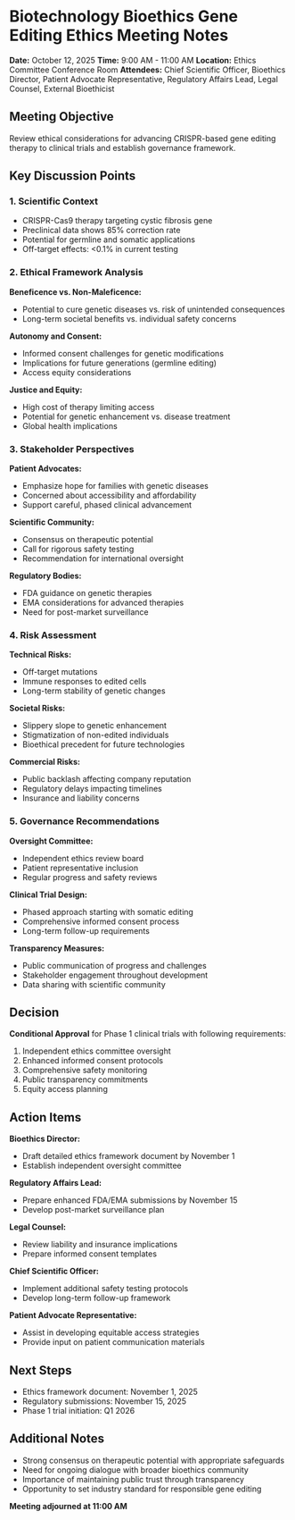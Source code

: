 # Biotechnology Bioethics Gene Editing Ethics Meeting Notes

**Date:** October 12, 2025
**Time:** 9:00 AM - 11:00 AM
**Location:** Ethics Committee Conference Room
**Attendees:** Chief Scientific Officer, Bioethics Director, Patient Advocate Representative, Regulatory Affairs Lead, Legal Counsel, External Bioethicist

## Meeting Objective
Review ethical considerations for advancing CRISPR-based gene editing therapy to clinical trials and establish governance framework.

## Key Discussion Points

### 1. Scientific Context
- CRISPR-Cas9 therapy targeting cystic fibrosis gene
- Preclinical data shows 85% correction rate
- Potential for germline and somatic applications
- Off-target effects: <0.1% in current testing

### 2. Ethical Framework Analysis
**Beneficence vs. Non-Maleficence:**
- Potential to cure genetic diseases vs. risk of unintended consequences
- Long-term societal benefits vs. individual safety concerns

**Autonomy and Consent:**
- Informed consent challenges for genetic modifications
- Implications for future generations (germline editing)
- Access equity considerations

**Justice and Equity:**
- High cost of therapy limiting access
- Potential for genetic enhancement vs. disease treatment
- Global health implications

### 3. Stakeholder Perspectives
**Patient Advocates:**
- Emphasize hope for families with genetic diseases
- Concerned about accessibility and affordability
- Support careful, phased clinical advancement

**Scientific Community:**
- Consensus on therapeutic potential
- Call for rigorous safety testing
- Recommendation for international oversight

**Regulatory Bodies:**
- FDA guidance on genetic therapies
- EMA considerations for advanced therapies
- Need for post-market surveillance

### 4. Risk Assessment
**Technical Risks:**
- Off-target mutations
- Immune responses to edited cells
- Long-term stability of genetic changes

**Societal Risks:**
- Slippery slope to genetic enhancement
- Stigmatization of non-edited individuals
- Bioethical precedent for future technologies

**Commercial Risks:**
- Public backlash affecting company reputation
- Regulatory delays impacting timelines
- Insurance and liability concerns

### 5. Governance Recommendations
**Oversight Committee:**
- Independent ethics review board
- Patient representative inclusion
- Regular progress and safety reviews

**Clinical Trial Design:**
- Phased approach starting with somatic editing
- Comprehensive informed consent process
- Long-term follow-up requirements

**Transparency Measures:**
- Public communication of progress and challenges
- Stakeholder engagement throughout development
- Data sharing with scientific community

## Decision
**Conditional Approval** for Phase 1 clinical trials with following requirements:

1. Independent ethics committee oversight
2. Enhanced informed consent protocols
3. Comprehensive safety monitoring
4. Public transparency commitments
5. Equity access planning

## Action Items

**Bioethics Director:**
- Draft detailed ethics framework document by November 1
- Establish independent oversight committee

**Regulatory Affairs Lead:**
- Prepare enhanced FDA/EMA submissions by November 15
- Develop post-market surveillance plan

**Legal Counsel:**
- Review liability and insurance implications
- Prepare informed consent templates

**Chief Scientific Officer:**
- Implement additional safety testing protocols
- Develop long-term follow-up framework

**Patient Advocate Representative:**
- Assist in developing equitable access strategies
- Provide input on patient communication materials

## Next Steps
- Ethics framework document: November 1, 2025
- Regulatory submissions: November 15, 2025
- Phase 1 trial initiation: Q1 2026

## Additional Notes
- Strong consensus on therapeutic potential with appropriate safeguards
- Need for ongoing dialogue with broader bioethics community
- Importance of maintaining public trust through transparency
- Opportunity to set industry standard for responsible gene editing

**Meeting adjourned at 11:00 AM**
